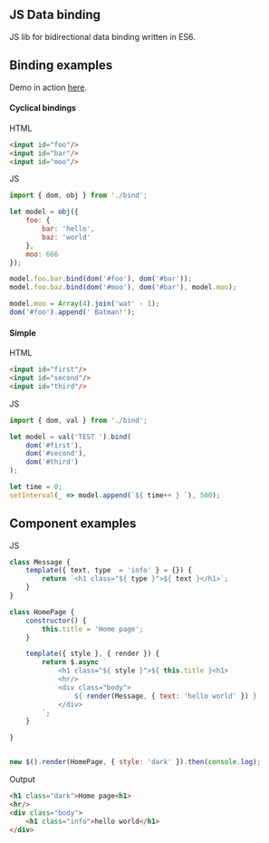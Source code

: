 ## JS Data binding
JS lib for bidirectional data binding written in ES6.


## Binding examples
Demo in action [here](https://rawgit.com/ichko/bind.js/master/index.html).

#### Cyclical bindings
HTML
```html
<input id="foo"/>
<input id="bar"/>
<input id="moo"/>
```

JS
```javascript
import { dom, obj } from './bind';

let model = obj({
    foo: {
        bar: 'hello',
        baz: 'world'
    },
    moo: 666
});

model.foo.bar.bind(dom('#foo'), dom('#bar'));
model.foo.baz.bind(dom('#moo'), dom('#bar'), model.moo);

model.moo = Array(4).join('wat' - 1);
dom('#foo').append(' Batman!');
```

#### Simple

HTML
```html
<input id="first"/>
<input id="second"/>
<input id="third"/>
```

JS
```javascript
import { dom, val } from './bind';

let model = val('TEST ').bind(
    dom('#first'),
    dom('#second'),
    dom('#third')
);

let time = 0;
setInterval(_ => model.append(`${ time++ } `), 500);
```

## Component examples

JS
```javascript
class Message {
    template({ text, type  = 'info' } = {}) {
        return `<h1 class="${ type }">${ text }</h1>`;
    }
}

class HomePage {
    constructor() {
        this.title = 'Home page';
    }

    template({ style }, { render }) {
        return $.async `
            <h1 class="${ style }">${ this.title }<h1>
            <hr/>
            <div class="body">
                ${ render(Message, { text: 'hello world' }) }
            </div>
        `;
    }

}


new $().render(HomePage, { style: 'dark' }).then(console.log);
```

Output
```html
<h1 class="dark">Home page<h1>
<hr/>
<div class="body">
    <h1 class="info">hello world</h1>
</div>
```
